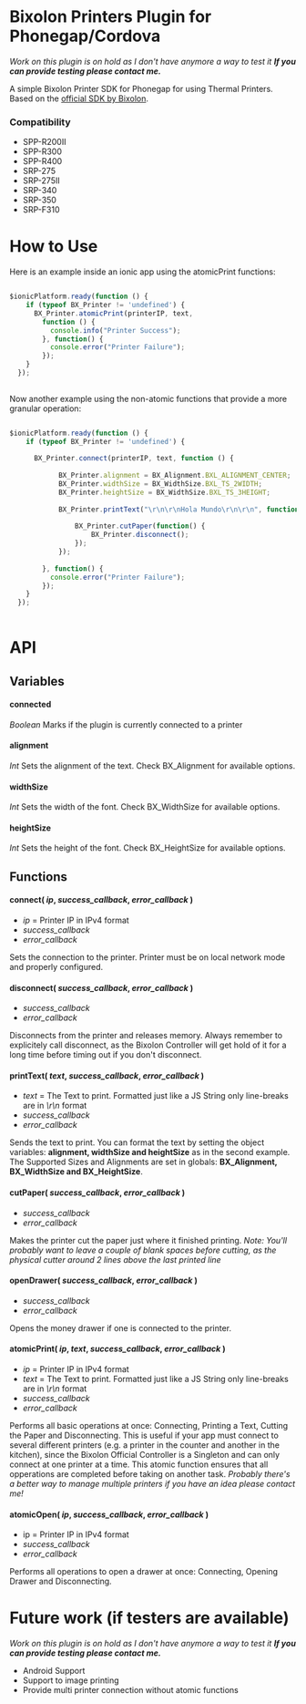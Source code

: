 # Bixolon Printers Plugin for Phonegap/Cordova
_Work on this plugin is on hold as I don't have anymore a way to test it_
**_If you can provide testing please contact me._**

A simple Bixolon Printer SDK for Phonegap for using Thermal Printers. 
Based on the [official SDK by Bixolon](http://www.bixolon.com/html/en/download/download_category.xhtml?ca_id=103&large_cd=0011&small_cd=0001).

### Compatibility
- SPP-R200II
- SPP-R300
- SPP-R400
- SRP-275
- SRP-275II
- SRP-340
- SRP-350
- SRP-F310

# How to Use

Here is an example inside an ionic app using the atomicPrint functions:

```javascript

$ionicPlatform.ready(function () {
    if (typeof BX_Printer != 'undefined') {
      BX_Printer.atomicPrint(printerIP, text,
        function () {
          console.info("Printer Success");
        }, function() {
          console.error("Printer Failure");
        });
    }
  });
  
```

Now another example using the non-atomic functions that provide a more granular operation:

```javascript

$ionicPlatform.ready(function () {
    if (typeof BX_Printer != 'undefined') {
    
      BX_Printer.connect(printerIP, text, function () {
        
            BX_Printer.alignment = BX_Alignment.BXL_ALIGNMENT_CENTER;
            BX_Printer.widthSize = BX_WidthSize.BXL_TS_2WIDTH;
            BX_Printer.heightSize = BX_WidthSize.BXL_TS_3HEIGHT;
            
            BX_Printer.printText("\r\n\r\nHola Mundo\r\n\r\n", function() {
            
                BX_Printer.cutPaper(function() {
                    BX_Printer.disconnect();
                });
            });   
            
        }, function() {
          console.error("Printer Failure");
        });
    }
  });
  
```

# API

## Variables

#### connected
_Boolean_ Marks if the plugin is currently connected to a printer

#### alignment
_Int_ Sets the alignment of the text. Check BX_Alignment for available options.

#### widthSize
_Int_ Sets the width of the font. Check BX_WidthSize for available options.

#### heightSize
_Int_ Sets the height of the font. Check BX_HeightSize for available options.

## Functions

#### connect( _ip_, _success_callback_, _error_callback_ )
- _ip_ = Printer IP in IPv4 format
- _success_callback_
- _error_callback_

Sets the connection to the printer. Printer must be on local network mode and properly configured.

#### disconnect( _success_callback_, _error_callback_ )
- _success_callback_
- _error_callback_

Disconnects from the printer and releases memory. Always remember to explicitely call disconnect, as the Bixolon Controller will get hold of it for a long time before timing out if you don't disconnect.

#### printText( _text_, _success_callback_, _error_callback_ )
- _text_ = The Text to print. Formatted just like a JS String only line-breaks are in _\r\n_ format
- _success_callback_
- _error_callback_

Sends the text to print. 
You can format the text by setting the object variables: **alignment, widthSize and heightSize** as in the second example.
The Supported Sizes and Alignments are set in globals: **BX_Alignment, BX_WidthSize and BX_HeightSize**.

#### cutPaper( _success_callback_, _error_callback_ )
- _success_callback_
- _error_callback_

Makes the printer cut the paper just where it finished printing. 
_Note: You'll probably want to leave a couple of blank spaces before cutting, as the physical cutter around 2 lines above the last printed line_

#### openDrawer( _success_callback_, _error_callback_ )
- _success_callback_
- _error_callback_

Opens the money drawer if one is connected to the printer.

#### atomicPrint( _ip_, _text_, _success_callback_, _error_callback_ )
- _ip_ = Printer IP in IPv4 format
- _text_ = The Text to print. Formatted just like a JS String only line-breaks are in _\r\n_ format
- _success_callback_
- _error_callback_

Performs all basic operations at once: Connecting, Printing a Text, Cutting the Paper and Disconnecting.
This is useful if your app must connect to several different printers (e.g. a printer in the counter and another in the kitchen), since the Bixolon Official Controller is a Singleton and can only connect at one printer at a time. This atomic function ensures that all opperations are completed before taking on another task.
_Probably there's a better way to manage multiple printers if you have an idea please contact me!_

#### atomicOpen( _ip_, _success_callback_, _error_callback_ )
- ip = Printer IP in IPv4 format
- _success_callback_
- _error_callback_

Performs all operations to open a drawer at once: Connecting, Opening Drawer and Disconnecting.



# Future work (if testers are available)
_Work on this plugin is on hold as I don't have anymore a way to test it_
**_If you can provide testing please contact me._**
- Android Support
- Support to image printing
- Provide multi printer connection without atomic functions
 

